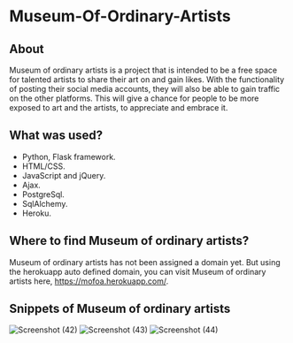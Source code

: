 # Museum-Of-Ordinary-Artists

## About
Museum of ordinary artists is a project that is intended to be a free space for talented artists to share their art on and gain likes. With the functionality of posting their social media accounts, they will also be able to gain traffic on the other platforms. This will give a chance for people to be more exposed to art and the artists, to appreciate and embrace it.

## What was used?
* Python, Flask framework.
* HTML/CSS.
* JavaScript and jQuery.
* Ajax.
* PostgreSql.
* SqlAlchemy.
* Heroku.

## Where to find Museum of ordinary artists?
Museum of ordinary artists has not been assigned a domain yet. But using the herokuapp auto defined domain, you can visit Museum of ordinary artists here, https://mofoa.herokuapp.com/.

## Snippets of Museum of ordinary artists
![Screenshot (42)](https://user-images.githubusercontent.com/44944648/140818277-1c2eedc4-892c-4f8b-9a45-89a29c2c07db.png)
![Screenshot (43)](https://user-images.githubusercontent.com/44944648/140818282-b08a5098-6b9a-47ee-a5e8-db151f5b9c51.png)
![Screenshot (44)](https://user-images.githubusercontent.com/44944648/140818286-c0884a48-4783-4d6e-960d-dd5dd31e9de7.png)

